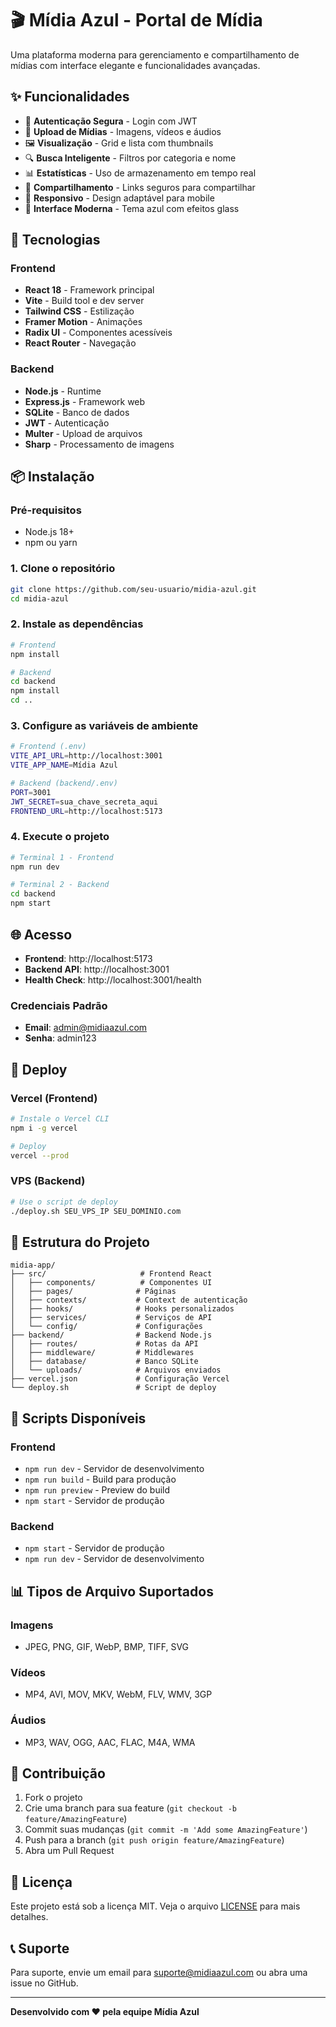 # 🎬 Mídia Azul - Portal de Mídia

Uma plataforma moderna para gerenciamento e compartilhamento de mídias com interface elegante e funcionalidades avançadas.

## ✨ Funcionalidades

- 🔐 **Autenticação Segura** - Login com JWT
- 📁 **Upload de Mídias** - Imagens, vídeos e áudios
- 🖼️ **Visualização** - Grid e lista com thumbnails
- 🔍 **Busca Inteligente** - Filtros por categoria e nome
- 📊 **Estatísticas** - Uso de armazenamento em tempo real
- 🔗 **Compartilhamento** - Links seguros para compartilhar
- 📱 **Responsivo** - Design adaptável para mobile
- 🎨 **Interface Moderna** - Tema azul com efeitos glass

## 🚀 Tecnologias

### Frontend
- **React 18** - Framework principal
- **Vite** - Build tool e dev server
- **Tailwind CSS** - Estilização
- **Framer Motion** - Animações
- **Radix UI** - Componentes acessíveis
- **React Router** - Navegação

### Backend
- **Node.js** - Runtime
- **Express.js** - Framework web
- **SQLite** - Banco de dados
- **JWT** - Autenticação
- **Multer** - Upload de arquivos
- **Sharp** - Processamento de imagens

## 📦 Instalação

### Pré-requisitos
- Node.js 18+
- npm ou yarn

### 1. Clone o repositório
```bash
git clone https://github.com/seu-usuario/midia-azul.git
cd midia-azul
```

### 2. Instale as dependências
```bash
# Frontend
npm install

# Backend
cd backend
npm install
cd ..
```

### 3. Configure as variáveis de ambiente
```bash
# Frontend (.env)
VITE_API_URL=http://localhost:3001
VITE_APP_NAME=Mídia Azul

# Backend (backend/.env)
PORT=3001
JWT_SECRET=sua_chave_secreta_aqui
FRONTEND_URL=http://localhost:5173
```

### 4. Execute o projeto
```bash
# Terminal 1 - Frontend
npm run dev

# Terminal 2 - Backend
cd backend
npm start
```

## 🌐 Acesso

- **Frontend**: http://localhost:5173
- **Backend API**: http://localhost:3001
- **Health Check**: http://localhost:3001/health

### Credenciais Padrão
- **Email**: admin@midiaazul.com
- **Senha**: admin123

## 🚀 Deploy

### Vercel (Frontend)
```bash
# Instale o Vercel CLI
npm i -g vercel

# Deploy
vercel --prod
```

### VPS (Backend)
```bash
# Use o script de deploy
./deploy.sh SEU_VPS_IP SEU_DOMINIO.com
```

## 📁 Estrutura do Projeto

```
midia-app/
├── src/                     # Frontend React
│   ├── components/          # Componentes UI
│   ├── pages/              # Páginas
│   ├── contexts/           # Context de autenticação
│   ├── hooks/              # Hooks personalizados
│   ├── services/           # Serviços de API
│   └── config/             # Configurações
├── backend/                # Backend Node.js
│   ├── routes/             # Rotas da API
│   ├── middleware/         # Middlewares
│   ├── database/           # Banco SQLite
│   └── uploads/            # Arquivos enviados
├── vercel.json             # Configuração Vercel
└── deploy.sh               # Script de deploy
```

## 🔧 Scripts Disponíveis

### Frontend
- `npm run dev` - Servidor de desenvolvimento
- `npm run build` - Build para produção
- `npm run preview` - Preview do build
- `npm start` - Servidor de produção

### Backend
- `npm start` - Servidor de produção
- `npm run dev` - Servidor de desenvolvimento

## 📊 Tipos de Arquivo Suportados

### Imagens
- JPEG, PNG, GIF, WebP, BMP, TIFF, SVG

### Vídeos
- MP4, AVI, MOV, MKV, WebM, FLV, WMV, 3GP

### Áudios
- MP3, WAV, OGG, AAC, FLAC, M4A, WMA

## 🤝 Contribuição

1. Fork o projeto
2. Crie uma branch para sua feature (`git checkout -b feature/AmazingFeature`)
3. Commit suas mudanças (`git commit -m 'Add some AmazingFeature'`)
4. Push para a branch (`git push origin feature/AmazingFeature`)
5. Abra um Pull Request

## 📄 Licença

Este projeto está sob a licença MIT. Veja o arquivo [LICENSE](LICENSE) para mais detalhes.

## 📞 Suporte

Para suporte, envie um email para suporte@midiaazul.com ou abra uma issue no GitHub.

---

**Desenvolvido com ❤️ pela equipe Mídia Azul**
